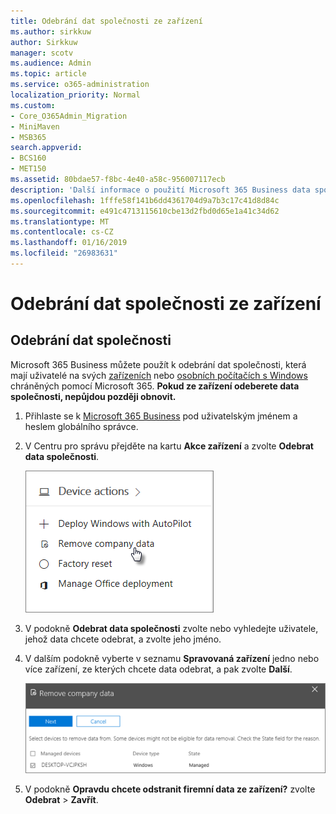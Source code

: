 ```yaml
---
title: Odebrání dat společnosti ze zařízení
ms.author: sirkkuw
author: Sirkkuw
manager: scotv
ms.audience: Admin
ms.topic: article
ms.service: o365-administration
localization_priority: Normal
ms.custom:
- Core_O365Admin_Migration
- MiniMaven
- MSB365
search.appverid:
- BCS160
- MET150
ms.assetid: 80bdae57-f8bc-4e40-a58c-956007117ecb
description: 'Další informace o použití Microsoft 365 Business data společnosti odebrat ze zařízení uživatelů nebo počítačů se systémem Windows. '
ms.openlocfilehash: 1fffe58f141b6dd4361704d9a7b3c17c41d8d84c
ms.sourcegitcommit: e491c4713115610cbe13d2fbd0d65e1a41c34d62
ms.translationtype: MT
ms.contentlocale: cs-CZ
ms.lasthandoff: 01/16/2019
ms.locfileid: "26983631"
---
```

# <a name="remove-company-data-from-devices"></a>Odebrání dat společnosti ze zařízení

## <a name="remove-company-data"></a>Odebrání dat společnosti

Microsoft 365 Business můžete použít k odebrání dat společnosti, která mají uživatelé na svých [zařízeních](app-protection-settings-for-android-and-ios.md) nebo [osobních počítačích s Windows](protection-settings-for-windows-10-devices.md) chráněných pomocí Microsoft 365. **Pokud ze zařízení odeberete data společnosti, nepůjdou později obnovit.** 
  
1. Přihlaste se k [Microsoft 365 Business](https://portal.office.com) pod uživatelským jménem a heslem globálního správce. 
    
2. V Centru pro správu přejděte na kartu **Akce zařízení** a zvolte **Odebrat data společnosti**.
    
    ![On the Devices card, choose Remove company data](media/b6fcf74b-0d7d-4e1a-894f-40f9d4a215b8.png)
  
3. V podokně **Odebrat data společnosti** zvolte nebo vyhledejte uživatele, jehož data chcete odebrat, a zvolte jeho jméno. 
    
4. V dalším podokně vyberte v seznamu **Spravovaná zařízení** jedno nebo více zařízení, ze kterých chcete data odebrat, a pak zvolte **Další**. 
    
    ![On the remove comapany data pane, select the device from which you want to remove the data.](media/f3725ff9-ebdb-4c13-9523-b2df362640cf.png)
  
5. V podokně **Opravdu chcete odstranit firemní data ze zařízení?** zvolte **Odebrat** \> **Zavřít**.
    


